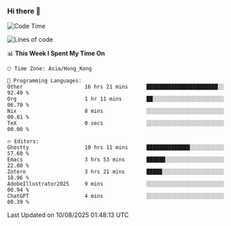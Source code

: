 ### Hi there 👋

<!--
**nicehiro/nicehiro** is a ✨ _special_ ✨ repository because its `README.md` (this file) appears on your GitHub profile.

Here are some ideas to get you started:

- 🔭 I’m currently working on ...
- 🌱 I’m currently learning ...
- 👯 I’m looking to collaborate on ...
- 🤔 I’m looking for help with ...
- 💬 Ask me about ...
- 📫 How to reach me: ...
- 😄 Pronouns: ...
- ⚡ Fun fact: ...
-->

<!--START_SECTION:waka-->
![Code Time](http://img.shields.io/badge/Code%20Time-875%20hrs%2051%20mins-blue)

![Lines of code](https://img.shields.io/badge/From%20Hello%20World%20I%27ve%20Written-1.7%20million%20lines%20of%20code-blue)

📊 **This Week I Spent My Time On** 

```text
🕑︎ Time Zone: Asia/Hong_Kong

💬 Programming Languages: 
Other                    16 hrs 21 mins      ███████████████████████░░   92.49 % 
Org                      1 hr 11 mins        ██░░░░░░░░░░░░░░░░░░░░░░░   06.70 % 
Nix                      8 mins              ░░░░░░░░░░░░░░░░░░░░░░░░░   00.81 % 
TeX                      0 secs              ░░░░░░░░░░░░░░░░░░░░░░░░░   00.00 % 

🔥 Editors: 
Ghostty                  10 hrs 11 mins      ██████████████░░░░░░░░░░░   57.60 % 
Emacs                    3 hrs 53 mins       ██████░░░░░░░░░░░░░░░░░░░   22.00 % 
Zotero                   3 hrs 21 mins       █████░░░░░░░░░░░░░░░░░░░░   18.96 % 
AdobeIllustrator2025     9 mins              ░░░░░░░░░░░░░░░░░░░░░░░░░   00.94 % 
ChatGPT                  4 mins              ░░░░░░░░░░░░░░░░░░░░░░░░░   00.39 % 
```


 Last Updated on 10/08/2025 01:48:13 UTC
<!--END_SECTION:waka-->

